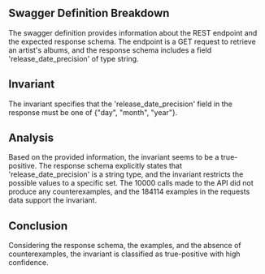 ## Swagger Definition Breakdown
The swagger definition provides information about the REST endpoint and the expected response schema. The endpoint is a GET request to retrieve an artist's albums, and the response schema includes a field 'release_date_precision' of type string.

## Invariant
The invariant specifies that the 'release_date_precision' field in the response must be one of {"day", "month", "year"}.

## Analysis
Based on the provided information, the invariant seems to be a true-positive. The response schema explicitly states that 'release_date_precision' is a string type, and the invariant restricts the possible values to a specific set. The 10000 calls made to the API did not produce any counterexamples, and the 184114 examples in the requests data support the invariant.

## Conclusion
Considering the response schema, the examples, and the absence of counterexamples, the invariant is classified as true-positive with high confidence.
